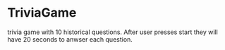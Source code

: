 # TriviaGame

trivia game with 10 historical questions.
After user presses start they will have 20 seconds to anwser each question. 